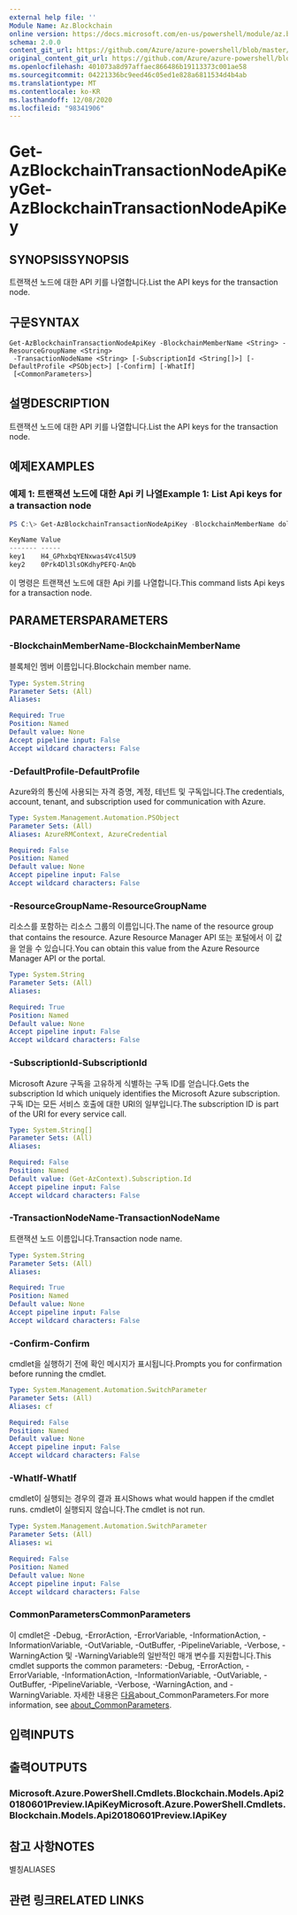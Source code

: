 ```yaml
---
external help file: ''
Module Name: Az.Blockchain
online version: https://docs.microsoft.com/en-us/powershell/module/az.blockchain/get-azblockchaintransactionnodeapikey
schema: 2.0.0
content_git_url: https://github.com/Azure/azure-powershell/blob/master/src/Blockchain/help/Get-AzBlockchainTransactionNodeApiKey.md
original_content_git_url: https://github.com/Azure/azure-powershell/blob/master/src/Blockchain/help/Get-AzBlockchainTransactionNodeApiKey.md
ms.openlocfilehash: 401073a8d97affaec866486b19113373c001ae58
ms.sourcegitcommit: 04221336bc9eed46c05ed1e828a6811534d4b4ab
ms.translationtype: MT
ms.contentlocale: ko-KR
ms.lasthandoff: 12/08/2020
ms.locfileid: "98341906"
---
```

# <span data-ttu-id="a0068-101">Get-AzBlockchainTransactionNodeApiKey</span><span class="sxs-lookup"><span data-stu-id="a0068-101">Get-AzBlockchainTransactionNodeApiKey</span></span>

## <span data-ttu-id="a0068-102">SYNOPSIS</span><span class="sxs-lookup"><span data-stu-id="a0068-102">SYNOPSIS</span></span>
<span data-ttu-id="a0068-103">트랜잭션 노드에 대한 API 키를 나열합니다.</span><span class="sxs-lookup"><span data-stu-id="a0068-103">List the API keys for the transaction node.</span></span>

## <span data-ttu-id="a0068-104">구문</span><span class="sxs-lookup"><span data-stu-id="a0068-104">SYNTAX</span></span>

```
Get-AzBlockchainTransactionNodeApiKey -BlockchainMemberName <String> -ResourceGroupName <String>
 -TransactionNodeName <String> [-SubscriptionId <String[]>] [-DefaultProfile <PSObject>] [-Confirm] [-WhatIf]
 [<CommonParameters>]
```

## <span data-ttu-id="a0068-105">설명</span><span class="sxs-lookup"><span data-stu-id="a0068-105">DESCRIPTION</span></span>
<span data-ttu-id="a0068-106">트랜잭션 노드에 대한 API 키를 나열합니다.</span><span class="sxs-lookup"><span data-stu-id="a0068-106">List the API keys for the transaction node.</span></span>

## <span data-ttu-id="a0068-107">예제</span><span class="sxs-lookup"><span data-stu-id="a0068-107">EXAMPLES</span></span>

### <span data-ttu-id="a0068-108">예제 1: 트랜잭션 노드에 대한 Api 키 나열</span><span class="sxs-lookup"><span data-stu-id="a0068-108">Example 1: List Api keys for a transaction node</span></span>
```powershell
PS C:\> Get-AzBlockchainTransactionNodeApiKey -BlockchainMemberName dolauli001 -ResourceGroupName testgroup -TransactionNodeName tranctionnode001

KeyName Value
------- -----
key1    H4_GPhxbqYENxwas4Vc4l5U9
key2    0Prk4Dl3lsOKdhyPEFQ-AnQb
```

<span data-ttu-id="a0068-109">이 명령은 트랜잭션 노드에 대한 Api 키를 나열합니다.</span><span class="sxs-lookup"><span data-stu-id="a0068-109">This command lists Api keys for a transaction node.</span></span>

## <span data-ttu-id="a0068-110">PARAMETERS</span><span class="sxs-lookup"><span data-stu-id="a0068-110">PARAMETERS</span></span>

### <span data-ttu-id="a0068-111">-BlockchainMemberName</span><span class="sxs-lookup"><span data-stu-id="a0068-111">-BlockchainMemberName</span></span>
<span data-ttu-id="a0068-112">블록체인 멤버 이름입니다.</span><span class="sxs-lookup"><span data-stu-id="a0068-112">Blockchain member name.</span></span>

```yaml
Type: System.String
Parameter Sets: (All)
Aliases:

Required: True
Position: Named
Default value: None
Accept pipeline input: False
Accept wildcard characters: False
```

### <span data-ttu-id="a0068-113">-DefaultProfile</span><span class="sxs-lookup"><span data-stu-id="a0068-113">-DefaultProfile</span></span>
<span data-ttu-id="a0068-114">Azure와의 통신에 사용되는 자격 증명, 계정, 테넌트 및 구독입니다.</span><span class="sxs-lookup"><span data-stu-id="a0068-114">The credentials, account, tenant, and subscription used for communication with Azure.</span></span>

```yaml
Type: System.Management.Automation.PSObject
Parameter Sets: (All)
Aliases: AzureRMContext, AzureCredential

Required: False
Position: Named
Default value: None
Accept pipeline input: False
Accept wildcard characters: False
```

### <span data-ttu-id="a0068-115">-ResourceGroupName</span><span class="sxs-lookup"><span data-stu-id="a0068-115">-ResourceGroupName</span></span>
<span data-ttu-id="a0068-116">리소스를 포함하는 리소스 그룹의 이름입니다.</span><span class="sxs-lookup"><span data-stu-id="a0068-116">The name of the resource group that contains the resource.</span></span>
<span data-ttu-id="a0068-117">Azure Resource Manager API 또는 포털에서 이 값을 얻을 수 있습니다.</span><span class="sxs-lookup"><span data-stu-id="a0068-117">You can obtain this value from the Azure Resource Manager API or the portal.</span></span>

```yaml
Type: System.String
Parameter Sets: (All)
Aliases:

Required: True
Position: Named
Default value: None
Accept pipeline input: False
Accept wildcard characters: False
```

### <span data-ttu-id="a0068-118">-SubscriptionId</span><span class="sxs-lookup"><span data-stu-id="a0068-118">-SubscriptionId</span></span>
<span data-ttu-id="a0068-119">Microsoft Azure 구독을 고유하게 식별하는 구독 ID를 얻습니다.</span><span class="sxs-lookup"><span data-stu-id="a0068-119">Gets the subscription Id which uniquely identifies the Microsoft Azure subscription.</span></span>
<span data-ttu-id="a0068-120">구독 ID는 모든 서비스 호출에 대한 URI의 일부입니다.</span><span class="sxs-lookup"><span data-stu-id="a0068-120">The subscription ID is part of the URI for every service call.</span></span>

```yaml
Type: System.String[]
Parameter Sets: (All)
Aliases:

Required: False
Position: Named
Default value: (Get-AzContext).Subscription.Id
Accept pipeline input: False
Accept wildcard characters: False
```

### <span data-ttu-id="a0068-121">-TransactionNodeName</span><span class="sxs-lookup"><span data-stu-id="a0068-121">-TransactionNodeName</span></span>
<span data-ttu-id="a0068-122">트랜잭션 노드 이름입니다.</span><span class="sxs-lookup"><span data-stu-id="a0068-122">Transaction node name.</span></span>

```yaml
Type: System.String
Parameter Sets: (All)
Aliases:

Required: True
Position: Named
Default value: None
Accept pipeline input: False
Accept wildcard characters: False
```

### <span data-ttu-id="a0068-123">-Confirm</span><span class="sxs-lookup"><span data-stu-id="a0068-123">-Confirm</span></span>
<span data-ttu-id="a0068-124">cmdlet을 실행하기 전에 확인 메시지가 표시됩니다.</span><span class="sxs-lookup"><span data-stu-id="a0068-124">Prompts you for confirmation before running the cmdlet.</span></span>

```yaml
Type: System.Management.Automation.SwitchParameter
Parameter Sets: (All)
Aliases: cf

Required: False
Position: Named
Default value: None
Accept pipeline input: False
Accept wildcard characters: False
```

### <span data-ttu-id="a0068-125">-WhatIf</span><span class="sxs-lookup"><span data-stu-id="a0068-125">-WhatIf</span></span>
<span data-ttu-id="a0068-126">cmdlet이 실행되는 경우의 결과 표시</span><span class="sxs-lookup"><span data-stu-id="a0068-126">Shows what would happen if the cmdlet runs.</span></span>
<span data-ttu-id="a0068-127">cmdlet이 실행되지 않습니다.</span><span class="sxs-lookup"><span data-stu-id="a0068-127">The cmdlet is not run.</span></span>

```yaml
Type: System.Management.Automation.SwitchParameter
Parameter Sets: (All)
Aliases: wi

Required: False
Position: Named
Default value: None
Accept pipeline input: False
Accept wildcard characters: False
```

### <span data-ttu-id="a0068-128">CommonParameters</span><span class="sxs-lookup"><span data-stu-id="a0068-128">CommonParameters</span></span>
<span data-ttu-id="a0068-129">이 cmdlet은 -Debug, -ErrorAction, -ErrorVariable, -InformationAction, -InformationVariable, -OutVariable, -OutBuffer, -PipelineVariable, -Verbose, -WarningAction 및 -WarningVariable의 일반적인 매개 변수를 지원합니다.</span><span class="sxs-lookup"><span data-stu-id="a0068-129">This cmdlet supports the common parameters: -Debug, -ErrorAction, -ErrorVariable, -InformationAction, -InformationVariable, -OutVariable, -OutBuffer, -PipelineVariable, -Verbose, -WarningAction, and -WarningVariable.</span></span> <span data-ttu-id="a0068-130">자세한 내용은 [다음](http://go.microsoft.com/fwlink/?LinkID=113216)about_CommonParameters.</span><span class="sxs-lookup"><span data-stu-id="a0068-130">For more information, see [about_CommonParameters](http://go.microsoft.com/fwlink/?LinkID=113216).</span></span>

## <span data-ttu-id="a0068-131">입력</span><span class="sxs-lookup"><span data-stu-id="a0068-131">INPUTS</span></span>

## <span data-ttu-id="a0068-132">출력</span><span class="sxs-lookup"><span data-stu-id="a0068-132">OUTPUTS</span></span>

### <span data-ttu-id="a0068-133">Microsoft.Azure.PowerShell.Cmdlets.Blockchain.Models.Api20180601Preview.IApiKey</span><span class="sxs-lookup"><span data-stu-id="a0068-133">Microsoft.Azure.PowerShell.Cmdlets.Blockchain.Models.Api20180601Preview.IApiKey</span></span>

## <span data-ttu-id="a0068-134">참고 사항</span><span class="sxs-lookup"><span data-stu-id="a0068-134">NOTES</span></span>

<span data-ttu-id="a0068-135">별칭</span><span class="sxs-lookup"><span data-stu-id="a0068-135">ALIASES</span></span>

## <span data-ttu-id="a0068-136">관련 링크</span><span class="sxs-lookup"><span data-stu-id="a0068-136">RELATED LINKS</span></span>

